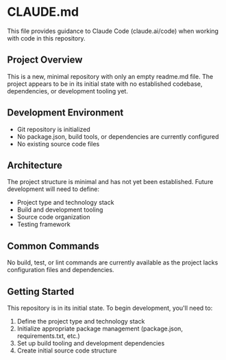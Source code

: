 # CLAUDE.md

This file provides guidance to Claude Code (claude.ai/code) when working with code in this repository.

## Project Overview

This is a new, minimal repository with only an empty readme.md file. The project appears to be in its initial state with no established codebase, dependencies, or development tooling yet.

## Development Environment

- Git repository is initialized
- No package.json, build tools, or dependencies are currently configured
- No existing source code files

## Architecture

The project structure is minimal and has not yet been established. Future development will need to define:
- Project type and technology stack
- Build and development tooling
- Source code organization
- Testing framework

## Common Commands

No build, test, or lint commands are currently available as the project lacks configuration files and dependencies.

## Getting Started

This repository is in its initial state. To begin development, you'll need to:
1. Define the project type and technology stack
2. Initialize appropriate package management (package.json, requirements.txt, etc.)
3. Set up build tooling and development dependencies
4. Create initial source code structure